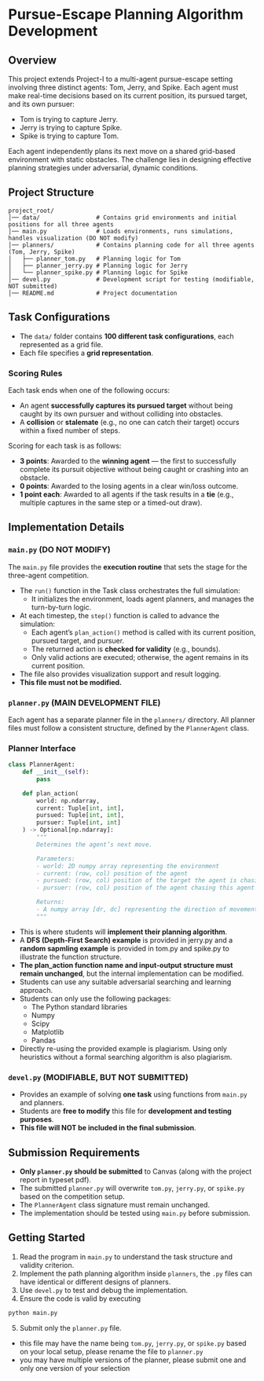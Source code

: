 # Pursue-Escape Planning Algorithm Development

## Overview

This project extends Project-I to a multi-agent pursue-escape setting involving three distinct agents: Tom, Jerry, and Spike. Each agent must make real-time decisions based on its current position, its pursued target, and its own pursuer:
- Tom is trying to capture Jerry.
- Jerry is trying to capture Spike.
- Spike is trying to capture Tom.
  
Each agent independently plans its next move on a shared grid-based environment with static obstacles. The challenge lies in designing effective planning strategies under adversarial, dynamic conditions.

## Project Structure
```plaintext
project_root/
│── data/                # Contains grid environments and initial positions for all three agents
│── main.py              # Loads environments, runs simulations, handles visualization (DO NOT modify)
│── planners/            # Contains planning code for all three agents (Tom, Jerry, Spike)
│   ├── planner_tom.py   # Planning logic for Tom
│   ├── planner_jerry.py # Planning logic for Jerry
│   └── planner_spike.py # Planning logic for Spike
│── devel.py             # Development script for testing (modifiable, NOT submitted)
│── README.md            # Project documentation
```

## Task Configurations

- The `data/` folder contains **100 different task configurations**, each represented as a grid file.
- Each file specifies a **grid representation**.

### Scoring Rules

Each task ends when one of the following occurs:
- An agent **successfully captures its pursued target** without being caught by its own pursuer and without colliding into obstacles.
- A **collision** or **stalemate** (e.g., no one can catch their target) occurs within a fixed number of steps.

Scoring for each task is as follows:
- **3 points**: Awarded to the **winning agent** — the first to successfully complete its pursuit objective without being caught or crashing into an obstacle.
- **0 points**: Awarded to the losing agents in a clear win/loss outcome.
- **1 point each**: Awarded to all agents if the task results in a **tie** (e.g., multiple captures in the same step or a timed-out draw).


## Implementation Details

### `main.py` (DO NOT MODIFY)
The `main.py` file provides the **execution routine** that sets the stage for the three-agent competition.
- The `run()` function in the Task class orchestrates the full simulation:
  - It initializes the environment, loads agent planners, and manages the turn-by-turn logic.
- At each timestep, the `step()` function is called to advance the simulation:
  - Each agent’s `plan_action()` method is called with its current position, pursued target, and pursuer.
  - The returned action is **checked for validity** (e.g., bounds).
  - Only valid actions are executed; otherwise, the agent remains in its current position.
- The file also provides visualization support and result logging.
- **This file must not be modified.**

### `planner.py` (MAIN DEVELOPMENT FILE)
Each agent has a separate planner file in the `planners/` directory. All planner files must follow a consistent structure, defined by the `PlannerAgent` class.

### Planner Interface

```python
class PlannerAgent:
    def __init__(self):
        pass

    def plan_action(
        world: np.ndarray,
        current: Tuple[int, int],
        pursued: Tuple[int, int],
        pursuer: Tuple[int, int]
    ) -> Optional[np.ndarray]:
        """
        Determines the agent’s next move.

        Parameters:
        - world: 2D numpy array representing the environment
        - current: (row, col) position of the agent
        - pursued: (row, col) position of the target the agent is chasing
        - pursuer: (row, col) position of the agent chasing this agent

        Returns:
        - A numpy array [dr, dc] representing the direction of movement
        """
```

- This is where students will **implement their planning algorithm**.
- A **DFS (Depth-First Search) example** is provided in jerry.py and a **random sapmling example** is provided in tom.py and spike.py to illustrate the function structure.
- **The plan_action function name and input-output structure must remain unchanged**, but the internal implementation can be modified.
- Students can use any suitable adversarial searching and learning approach. 
- Students can only use the following packages:
  - The Python standard libraries
  - Numpy
  - Scipy
  - Matplotlib
  - Pandas
- Directly re-using the provided example is plagiarism. Using only heuristics without a formal searching algorithm is also plagiarism.

### `devel.py` (MODIFIABLE, BUT NOT SUBMITTED)
- Provides an example of solving **one task** using functions from `main.py` and planners.
- Students are **free to modify** this file for **development and testing purposes**.
- **This file will NOT be included in the final submission**.

## Submission Requirements

- **Only `planner.py` should be submitted** to Canvas (along with the project report in typeset pdf).
- The submitted `planner.py` will overwrite `tom.py`, `jerry.py`, or `spike.py` based on the competition setup. 
- The `PlannerAgent` class signature must remain unchanged.
- The implementation should be tested using `main.py` before submission.

## Getting Started

1. Read the program in `main.py` to understand the task structure and validity criterion.
2. Implement the path planning algorithm inside `planners`, the `.py` files can have identical or different designs of planners.
3. Use `devel.py` to test and debug the implementation.
4. Ensure the code is valid by executing
  ```bash
  python main.py
  ```
5. Submit only the `planner.py` file.
  - this file may have the name being `tom.py`, `jerry.py`, or `spike.py` based on your local setup, please rename the file to `planner.py`
  - you may have multiple versions of the planner, please submit one and only one version of your selection
